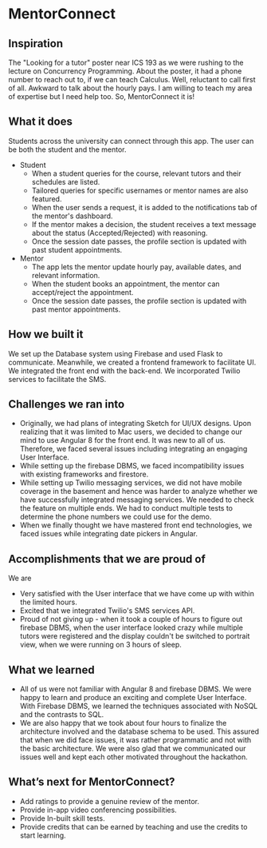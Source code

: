 # MentorConnect

## Inspiration
The "Looking for a tutor" poster near ICS 193 as we were rushing to the lecture on Concurrency Programming. About the poster, it had a phone number to reach out to, if we can teach Calculus. Well, reluctant to call first of all. Awkward to talk about the hourly pays. I am willing to teach my area of expertise but I need help too. So, MentorConnect it is!

## What it does
Students across the university can connect through this app. The user can be both the student and the mentor. 
* Student
   * When a student queries for the course, relevant tutors and their schedules are listed. 
   * Tailored queries for specific usernames or mentor names are also featured.  
   * When the user sends a request, it is added to the notifications tab of the mentor's dashboard. 
   * If the mentor makes a decision, the student receives a text message about the status (Accepted/Rejected) with reasoning. 
   * Once the session date passes, the profile section is updated with past student appointments. 
* Mentor
   * The app lets the mentor update hourly pay, available dates, and relevant information. 
   * When the student books an appointment, the mentor can accept/reject the appointment. 
   * Once the session date passes, the profile section is updated with past mentor appointments. 

## How we built it
We set up the Database system using Firebase and used Flask to communicate. Meanwhile, we created a frontend framework to facilitate UI. We integrated the front end with the back-end. We incorporated Twilio services to facilitate the SMS. 

## Challenges we ran into
* Originally, we had plans of integrating Sketch for UI/UX designs. Upon realizing that it was limited to Mac users, we decided to change our mind to use Angular 8 for the front end. It was new to all of us. Therefore, we faced several issues including integrating an engaging User Interface.
* While setting up the firebase DBMS, we faced incompatibility issues with existing frameworks and firestore.
* While setting up Twilio messaging services, we did not have mobile coverage in the basement and hence was harder to analyze whether we have successfully integrated messaging services. We needed to check the feature on multiple ends. We had to conduct multiple tests to determine the phone numbers we could use for the demo.
* When we finally thought we have mastered front end technologies, we faced issues while integrating date pickers in Angular.

## Accomplishments that we are proud of
We are
* Very satisfied with the User interface that we have come up with within the limited hours.
* Excited that we integrated Twilio's SMS services API.
* Proud of not giving up - when it took a couple of hours to figure out firebase DBMS, when the user interface looked crazy while multiple tutors were registered and the display couldn't be switched to portrait view, when we were running on 3 hours of sleep.

## What we learned
* All of us were not familiar with Angular 8 and firebase DBMS. We were happy to learn and produce an exciting and complete User Interface. With Firebase DBMS, we learned the techniques associated with NoSQL and the contrasts to SQL.
* We are also happy that we took about four hours to finalize the architecture involved and the database schema to be used. This assured that when we did face issues, it was rather programmatic and not with the basic architecture. We were also glad that we communicated our issues well and kept each other motivated throughout the hackathon.

## What’s next for MentorConnect?
* Add ratings to provide a genuine review of the mentor.
* Provide in-app video conferencing possibilities.
* Provide In-built skill tests.
* Provide credits that can be earned by teaching and use the credits to start learning.
